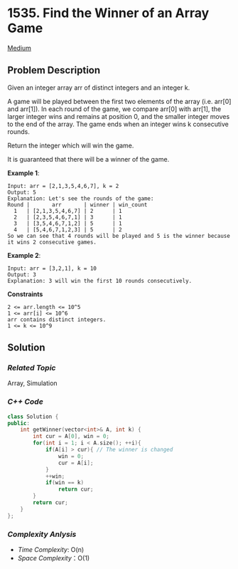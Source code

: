 # 1535. Find the Winner of an Array Game
[Medium](https://leetcode.com/problems/find-the-winner-of-an-array-game/description/)

## Problem Description

Given an integer array arr of distinct integers and an integer k.

A game will be played between the first two elements of the array (i.e. arr[0] and arr[1]). In each round of the game, we compare arr[0] with arr[1], the larger integer wins and remains at position 0, and the smaller integer moves to the end of the array. The game ends when an integer wins k consecutive rounds.

Return the integer which will win the game.

It is guaranteed that there will be a winner of the game.


**Example 1**:
```
Input: arr = [2,1,3,5,4,6,7], k = 2
Output: 5
Explanation: Let's see the rounds of the game:
Round |       arr       | winner | win_count
  1   | [2,1,3,5,4,6,7] | 2      | 1
  2   | [2,3,5,4,6,7,1] | 3      | 1
  3   | [3,5,4,6,7,1,2] | 5      | 1
  4   | [5,4,6,7,1,2,3] | 5      | 2
So we can see that 4 rounds will be played and 5 is the winner because it wins 2 consecutive games.
```
**Example 2**:
```
Input: arr = [3,2,1], k = 10
Output: 3
Explanation: 3 will win the first 10 rounds consecutively.
```

**Constraints**
```
2 <= arr.length <= 10^5
1 <= arr[i] <= 10^6
arr contains distinct integers.
1 <= k <= 10^9
```

## Solution

### _Related Topic_
   Array, Simulation

### _C++ Code_
```cpp
class Solution {
public:
    int getWinner(vector<int>& A, int k) {
        int cur = A[0], win = 0;
        for(int i = 1; i < A.size(); ++i){
            if(A[i] > cur){ // The winner is changed
                win = 0;
                cur = A[i];
            }
            ++win;
            if(win == k)
                return cur;
        }
        return cur;
    }
};
```

### _Complexity Anlysis_
- _Time Complexity_: O(n)
- _Space Complexity_：O(1)
